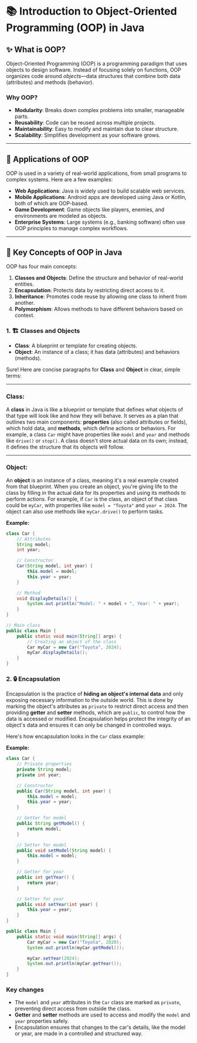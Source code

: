 # 📚 **Introduction to Object-Oriented Programming (OOP) in Java**

## ✨ **What is OOP?**

Object-Oriented Programming (OOP) is a programming paradigm that uses objects to design software. Instead of focusing solely on functions, OOP organizes code around *objects*—data structures that combine both data (attributes) and methods (behavior).

### Why OOP?

- **Modularity**: Breaks down complex problems into smaller, manageable parts.
- **Reusability**: Code can be reused across multiple projects.
- **Maintainability**: Easy to modify and maintain due to clear structure.
- **Scalability**: Simplifies development as your software grows.

---

## 🎯 **Applications of OOP**

OOP is used in a variety of real-world applications, from small programs to complex systems. Here are a few examples:

- **Web Applications**: Java is widely used to build scalable web services.
- **Mobile Applications**: Android apps are developed using Java or Kotlin, both of which are OOP-based.
- **Game Development**: Game objects like players, enemies, and environments are modeled as objects.
- **Enterprise Systems**: Large systems (e.g., banking software) often use OOP principles to manage complex workflows.

---

## 🧠 **Key Concepts of OOP in Java**

OOP has four main concepts:


1. **Classes and Objects**: Define the structure and behavior of real-world entities.
2. **Encapsulation**: Protects data by restricting direct access to it.
3. **Inheritance**: Promotes code reuse by allowing one class to inherit from another.
4. **Polymorphism**: Allows methods to have different behaviors based on context.


### 1. 🏗 **Classes and Objects**

- **Class**: A blueprint or template for creating objects.
- **Object**: An instance of a class; it has data (attributes) and behaviors (methods).


Sure! Here are concise paragraphs for **Class** and **Object** in clear, simple terms:

---

### **Class**:  
A **class** in Java is like a blueprint or template that defines what objects of that type will look like and how they will behave. It serves as a plan that outlines two main components: **properties** (also called attributes or fields), which hold data, and **methods**, which define actions or behaviors. For example, a class `Car` might have properties like `model` and `year` and methods like `drive()` or `stop()`. A class doesn't store actual data on its own; instead, it defines the structure that its objects will follow.

---

### **Object**:  
An **object** is an instance of a class, meaning it's a real example created from that blueprint. When you create an object, you're giving life to the class by filling in the actual data for its properties and using its methods to perform actions. For example, if `Car` is the class, an object of that class could be `myCar`, with properties like `model = "Toyota"` and `year = 2024`. The object can also use methods like `myCar.drive()` to perform tasks.

**Example:**
```java
class Car { 
    // Attributes
    String model;
    int year;

    // Constructor
    Car(String model, int year) {
        this.model = model;
        this.year = year;
    }

    // Method
    void displayDetails() {
        System.out.println("Model: " + model + ", Year: " + year);
    }
}

// Main class
public class Main {
    public static void main(String[] args) {
        // Creating an object of the class
        Car myCar = new Car("Toyota", 2024);
        myCar.displayDetails(); 
    }
}
```

### 2. 🔒 **Encapsulation**

Encapsulation is the practice of **hiding an object's internal data** and only exposing necessary information to the outside world. This is done by marking the object's attributes as `private` to restrict direct access and then providing **getter** and **setter** methods, which are `public`, to control how the data is accessed or modified. Encapsulation helps protect the integrity of an object's data and ensures it can only be changed in controlled ways.

Here's how encapsulation looks in the `Car` class example:

**Example:**
```java
class Car {
    // Private properties
    private String model;
    private int year;

    // Constructor
    public Car(String model, int year) {
        this.model = model;
        this.year = year;
    }

    // Getter for model
    public String getModel() {
        return model;
    }

    // Setter for model
    public void setModel(String model) {
        this.model = model;
    }

    // Getter for year
    public int getYear() {
        return year;
    }

    // Setter for year
    public void setYear(int year) {
        this.year = year;
    }
}

public class Main {
    public static void main(String[] args) {
        Car myCar = new Car("Toyota", 2020);
        System.out.println(myCar.getModel()); 

        myCar.setYear(2024); 
        System.out.println(myCar.getYear()); 
    }
}
```

### Key changes
- The `model` and `year` attributes in the `Car` class are marked as `private`, preventing direct access from outside the class.
- **Getter** and **setter** methods are used to access and modify the `model` and `year` properties safely.
- Encapsulation ensures that changes to the car's details, like the model or year, are made in a controlled and structured way.

